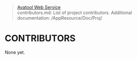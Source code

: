 > [Avatool Web Service](https://github.com/spectrum-health-systems/avatool-web-service)<br>
> contributors.md: List of project contributors.
> Additional documentation: /AppResource/Doc/Proj/

# CONTRIBUTORS

None yet.
